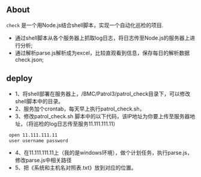 
## About

`check` 是一个用Node.js结合shell脚本，实现一个自动化巡检的项目.

* 通过shell脚本从各个服务器上抓取log日志，将日志传至Node.js的服务器上进行分析;
* 通过解析parse.js解析成为excel，比较直观看到信息，保存每日的解析数据check.json;

## deploy

* 1、将shell部署在服务器上，/BMC/Patrol3/patrol_check目录下，可以修改shell脚本中的目录。
* 2、服务加个crontab，每天早上执行patrol_check.sh，
* 3、修改patrol_check.sh 脚本中的以下代码，该IP地址为你要上传至服务器地址，（将巡检的log日志传至服务11.111.111.11）

```bash
 open 11.111.111.11 
 user username password
```
* 4、在11.111.111.11上（我的是windows环境），做个计划任务，执行parse.js，修改parse.js中相关路径
* 5、把《系统和主机名对照表.txt》放到对应的位置。
